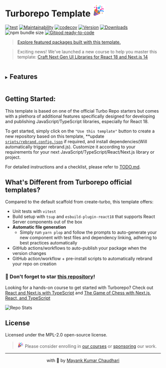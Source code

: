 # Turborepo Template <img src="https://raw.githubusercontent.com/mayank1513/mayank1513/main/popper.png" style="height: 40px"/>

[![test](https://github.com/react18-tools/turborepo-template/actions/workflows/test.yml/badge.svg)](https://github.com/react18-tools/turborepo-template/actions/workflows/test.yml) [![Maintainability](https://api.codeclimate.com/v1/badges/aa896ec14c570f3bb274/maintainability)](https://codeclimate.com/github/react18-tools/turborepo-template/maintainability) [![codecov](https://codecov.io/gh/react18-tools/turborepo-template/graph/badge.svg)](https://codecov.io/gh/react18-tools/turborepo-template) [![Version](https://img.shields.io/npm/v/react18-loaders.svg?colorB=green)](https://www.npmjs.com/package/react18-loaders) [![Downloads](https://img.jsdelivr.com/img.shields.io/npm/d18m/react18-loaders.svg)](https://www.npmjs.com/package/react18-loaders) ![npm bundle size](https://img.shields.io/bundlephobia/minzip/react18-loaders) [![Gitpod ready-to-code](https://img.shields.io/badge/Gitpod-ready--to--code-blue?logo=gitpod)](https://gitpod.io/from-referrer/)

> [Explore featured packages built with this template.](./FEATURED.md)

> Exciting news! We've launched a new course to help you master this template: [Craft Next Gen UI Libraries for React 18 and Next.js 14](https://www.udemy.com/course/craft-next-gen-ui-libraries-for-react-18-and-nextjs-14/?referralCode=46B8C7845ECCEA99E0EF)

<details>
<summary style="cursor:pointer"><h2 style="display:inline-block">Features</h2></summary>

This template offers the following pre-configured features. Additionally, your repository will automatically be rebranded with the help of workflows and post-install scripts.

✅ Monorepo powered by Turborepo and GitHub actions for automating building, testing, and deploying your library

✅ Examples with Next.js, Vite, and Remix to showcase how your library can be utilized (Note: Remix is optional due to instability in monorepo setup and folder imports)

✅ Examples pre-configured for Light/Dark theme based on user preference

✅ Examples ready to be deployed to Vercel

✅ Typedoc setup for automatic documentation generation based on tsdoc comments

✅ Code of Conduct and contributing files, ready for customization

✅ Prettier and linter configured according to modern best practices (Feel free to add your flavor)

✅ Recommended VSCode extensions - Prettier and [Kanban board](https://github.com/mayank1513/vscode-extension-trello-kanban-board) for code formatting and project management directly within your IDE

✅ Powerful code generators - try `yarn plop`

✅ Test setup with Vitest - A modern and fast testing framework supporting Jest-like APIs

✅ Workflows to automate testing on every pull-request or code push event

✅ Workflow to automatically publish and create GitHub releases when you update your library's `package.json` file.

✅ Workflow to automatically rebrand the entire template based on your repository name. (Refer [TODO.md](./TODO.md))

✅ Plus, this readme file includes a quick checklist for configuring Codecov and other badges, setting up your docs website on GitHub pages, and more. See [Checklist](./TODO.md).

### Creates a library that is

✅ Fully Treeshakable (e.g., import {Bars1, Bars2} from `react18-loaders/dist/server/bars`)

✅ Fully TypeScript Supported

✅ Leverages the power of React 18 Server components

✅ Compatible with all React 18 build systems/tools/frameworks

✅ Documented with [Typedoc](https://react18-tools.github.io/turborepo-template) ([Docs](https://react18-tools.github.io/turborepo-template))

</details>

## Getting Started:

This template is based on one of the official Turbo Repo starters but comes with a plethora of additional features specifically designed for developing and publishing JavaScript/TypeScript libraries, especially for React 18.

To get started, simply click on the `"Use this template"` button to create a new repository based on this template, \*\*update [`sripts/rebrand.config.json`](./scripts/rebrand.config.json) if required, and install dependencies(Will automatically trigger rebrand.js). Customize it according to your requirements for your next JavaScript/TypeScript/React/Next.js library or project.

For detailed instructions and a checklist, please refer to [TODO.md](./TODO.md).

## What's Different from Turborepo official templates?

Compared to the default scaffold from create-turbo, this template offers:

- Unit tests with `vitest`
- Build setup with `tsup` and `esbuild-plugin-react18` that supports React Server components out of the box
- **Automatic file generation**
  - Simply run `yarn plop` and follow the prompts to auto-generate your new component with test files and dependency linking, adhering to best practices automatically
- GitHub actions/workflows to auto-publish your package when the version changes
- GitHub action/workflow + pre-install scripts to automatically rebrand your repo on creation

### 🤩 Don't forget to star [this repository](https://github.com/react18-tools/turborepo-template)!

Looking for a hands-on course to get started with Turborepo? Check out [React and Next.js with TypeScript](https://mayank-chaudhari.vercel.app/courses/react-and-next-js-with-typescript) and [The Game of Chess with Next.js, React, and TypeScript](https://www.udemy.com/course/game-of-chess-with-nextjs-react-and-typescript/?referralCode=851A28F10B254A8523FE)

![Repo Stats](https://repobeats.axiom.co/api/embed/2ef1a24385037998386148afe5a98ded6006f410.svg "Repobeats analytics image")

## License

Licensed under the MPL-2.0 open-source license.

> <img src="https://raw.githubusercontent.com/mayank1513/mayank1513/main/popper.png" style="height: 20px"/> Please consider enrolling in [our courses](https://mayank-chaudhari.vercel.app/courses) or [sponsoring](https://github.com/sponsors/mayank1513) our work.

<hr />

<p align="center" style="text-align:center">with 💖 by <a href="https://mayank-chaudhari.vercel.app" target="_blank">Mayank Kumar Chaudhari</a></p>
